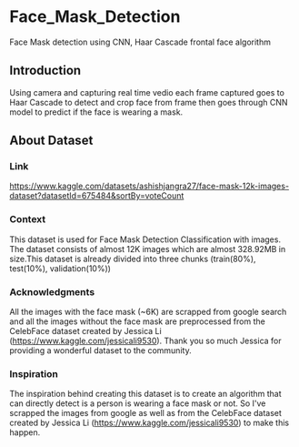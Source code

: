 # Face_Mask_Detection
Face Mask detection using CNN, Haar Cascade frontal face algorithm


## Introduction
Using camera and capturing real time vedio each frame captured goes to Haar Cascade to detect and crop face from frame then goes through CNN model to predict if the face is wearing a mask.


## About Dataset

### Link
https://www.kaggle.com/datasets/ashishjangra27/face-mask-12k-images-dataset?datasetId=675484&sortBy=voteCount

### Context
This dataset is used for Face Mask Detection Classification with images. The dataset consists of almost 12K images which are almost 328.92MB in size.This dataset is already divided into three chunks (train(80%), test(10%), validation(10%))

### Acknowledgments
All the images with the face mask (~6K) are scrapped from google search and all the images without the face mask are preprocessed from the CelebFace dataset created by Jessica Li (https://www.kaggle.com/jessicali9530). Thank you so much Jessica for providing a wonderful dataset to the community.

### Inspiration
The inspiration behind creating this dataset is to create an algorithm that can directly detect is a person is wearing a face mask or not. So I've scrapped the images from google as well as from the CelebFace dataset created by Jessica Li (https://www.kaggle.com/jessicali9530) to make this happen.


##
